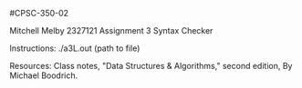 #CPSC-350-02

Mitchell Melby 2327121
Assignment 3 Syntax Checker

Instructions: ./a3L.out (path to file)

Resources: Class notes, "Data Structures & Algorithms," second edition, By Michael Boodrich.
